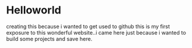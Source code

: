 # Helloworld
creating this because i wanted to get used to github
this is my first exposure to this wonderful website..i came here just because i wanted to build some projects and save here.
